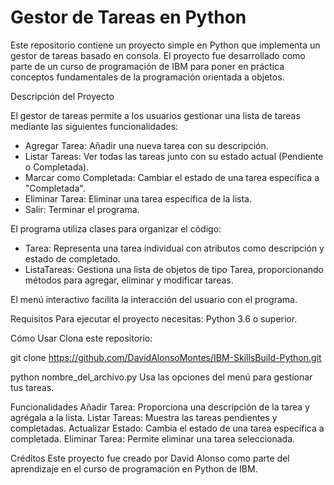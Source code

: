 # Gestor de Tareas en Python

Este repositorio contiene un proyecto simple en Python que implementa un gestor de tareas basado en consola. El proyecto fue desarrollado como parte de un curso de programación de IBM para poner en práctica conceptos fundamentales de la programación orientada a objetos.

Descripción del Proyecto

El gestor de tareas permite a los usuarios gestionar una lista de tareas mediante las siguientes funcionalidades:

* Agregar Tarea: Añadir una nueva tarea con su descripción.
* Listar Tareas: Ver todas las tareas junto con su estado actual (Pendiente o Completada).
* Marcar como Completada: Cambiar el estado de una tarea específica a "Completada".
* Eliminar Tarea: Eliminar una tarea específica de la lista.
* Salir: Terminar el programa.

El programa utiliza clases para organizar el código:

* Tarea: Representa una tarea individual con atributos como descripción y estado de completado.
* ListaTareas: Gestiona una lista de objetos de tipo Tarea, proporcionando métodos para agregar, eliminar y modificar tareas.

El menú interactivo facilita la interacción del usuario con el programa.

Requisitos
Para ejecutar el proyecto necesitas:
Python 3.6 o superior.

Cómo Usar
Clona este repositorio:

git clone https://github.com/DavidAlonsoMontes/IBM-SkillsBuild-Python.git



python nombre_del_archivo.py
Usa las opciones del menú para gestionar tus tareas.

Funcionalidades
Añadir Tarea: Proporciona una descripción de la tarea y agrégala a la lista.
Listar Tareas: Muestra las tareas pendientes y completadas.
Actualizar Estado: Cambia el estado de una tarea específica a completada.
Eliminar Tarea: Permite eliminar una tarea seleccionada.

Créditos
Este proyecto fue creado por David Alonso como parte del aprendizaje en el curso de programación en Python de IBM.
